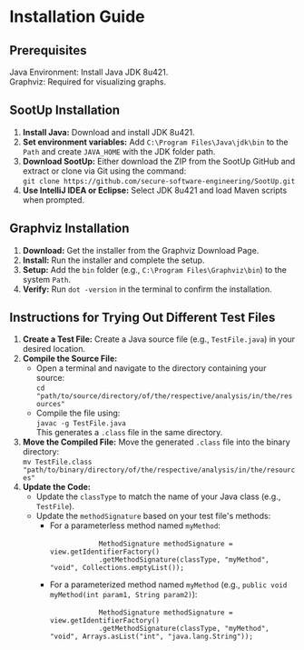 <h1>Installation Guide</h1>

<h2>Prerequisites</h2>
<p>
Java Environment: Install Java JDK 8u421.<br>
Graphviz: Required for visualizing graphs.
</p>

<h2>SootUp Installation</h2>
<ol>
  <li>
    <strong>Install Java:</strong> Download and install JDK 8u421.
  </li>
  <li>
    <strong>Set environment variables:</strong> Add <code>C:\Program Files\Java\jdk\bin</code> to the <code>Path</code> and create <code>JAVA_HOME</code> with the JDK folder path.
  </li>
  <li>
    <strong>Download SootUp:</strong> Either download the ZIP from the SootUp GitHub and extract or clone via Git using the command: 
    <br>
    <code>git clone https://github.com/secure-software-engineering/SootUp.git</code>
  </li>
  <li>
    <strong>Use IntelliJ IDEA or Eclipse:</strong> Select JDK 8u421 and load Maven scripts when prompted.
  </li>
</ol>

<h2>Graphviz Installation</h2>
<ol>
  <li>
    <strong>Download:</strong> Get the installer from the Graphviz Download Page.
  </li>
  <li>
    <strong>Install:</strong> Run the installer and complete the setup.
  </li>
  <li>
    <strong>Setup:</strong> Add the <code>bin</code> folder (e.g., <code>C:\Program Files\Graphviz\bin</code>) to the system <code>Path</code>.
  </li>
  <li>
    <strong>Verify:</strong> Run <code>dot -version</code> in the terminal to confirm the installation.
  </li>
</ol>

<h2>Instructions for Trying Out Different Test Files</h2>
<ol>
  <li>
    <strong>Create a Test File:</strong> Create a Java source file (e.g., <code>TestFile.java</code>) in your desired location.
  </li>
  <li>
    <strong>Compile the Source File:</strong>
    <ul>
      <li>
        Open a terminal and navigate to the directory containing your source:
        <br>
        <code>cd "path/to/source/directory/of/the/respective/analysis/in/the/resources"</code>
      </li>
      <li>
        Compile the file using:
        <br>
        <code>javac -g TestFile.java</code>
        <br>
        This generates a <code>.class</code> file in the same directory.
      </li>
    </ul>
  </li>
  <li>
    <strong>Move the Compiled File:</strong> Move the generated <code>.class</code> file into the binary directory:
    <br>
    <code>mv TestFile.class "path/to/binary/directory/of/the/respective/analysis/in/the/resources"</code>
  </li>
  <li>
    <strong>Update the Code:</strong>
    <ul>
      <li>
        Update the <code>classType</code> to match the name of your Java class (e.g., <code>TestFile</code>).
      </li>
      <li>
        Update the <code>methodSignature</code> based on your test file's methods:
        <ul>
          <li>
            For a parameterless method named <code>myMethod</code>:
            <br>
            <code>
            MethodSignature methodSignature = view.getIdentifierFactory()
            .getMethodSignature(classType, "myMethod", "void", Collections.emptyList());
            </code>
          </li>
          <li>
            For a parameterized method named <code>myMethod</code> (e.g., <code>public void myMethod(int param1, String param2)</code>):
            <br>
            <code>
            MethodSignature methodSignature = view.getIdentifierFactory()
            .getMethodSignature(classType, "myMethod", "void", Arrays.asList("int", "java.lang.String"));
            </code>
          </li>
        </ul>
      </li>
    </ul>
  </li>
</ol>
